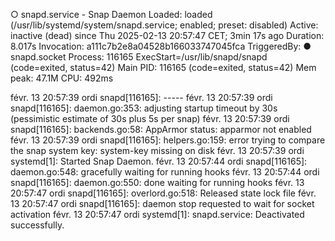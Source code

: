 ○ snapd.service - Snap Daemon
     Loaded: loaded (/usr/lib/systemd/system/snapd.service; enabled; preset: disabled)
     Active: inactive (dead) since Thu 2025-02-13 20:57:47 CET; 3min 17s ago
   Duration: 8.017s
 Invocation: a111c7b2e8a04528b166033747045fca
TriggeredBy: ● snapd.socket
    Process: 116165 ExecStart=/usr/lib/snapd/snapd (code=exited, status=42)
   Main PID: 116165 (code=exited, status=42)
   Mem peak: 47.1M
        CPU: 492ms

févr. 13 20:57:39 ordi snapd[116165]: -----
févr. 13 20:57:39 ordi snapd[116165]: daemon.go:353: adjusting startup timeout by 30s (pessimistic estimate of 30s plus 5s per snap)
févr. 13 20:57:39 ordi snapd[116165]: backends.go:58: AppArmor status: apparmor not enabled
févr. 13 20:57:39 ordi snapd[116165]: helpers.go:159: error trying to compare the snap system key: system-key missing on disk
févr. 13 20:57:39 ordi systemd[1]: Started Snap Daemon.
févr. 13 20:57:44 ordi snapd[116165]: daemon.go:548: gracefully waiting for running hooks
févr. 13 20:57:44 ordi snapd[116165]: daemon.go:550: done waiting for running hooks
févr. 13 20:57:47 ordi snapd[116165]: overlord.go:518: Released state lock file
févr. 13 20:57:47 ordi snapd[116165]: daemon stop requested to wait for socket activation
févr. 13 20:57:47 ordi systemd[1]: snapd.service: Deactivated successfully.
